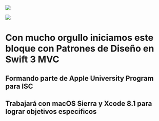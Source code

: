 ![](http://previews.123rf.com/images/roxanabalint/roxanabalint1502/roxanabalint150200120/36355280-Archivado-grunge-sello-de-goma-en-el-fondo-blanco-ilustraci-n-vectorial-Foto-de-archivo.jpg)


![](http://cdn.redmondpie.com/wp-content/uploads/2014/08/Apple-University.png)
# Con mucho orgullo iniciamos este bloque con Patrones de Diseño en Swift 3 MVC
## Formando parte de Apple University Program para ISC
## Trabajará con macOS Sierra y Xcode 8.1 para lograr objetivos especificos 


